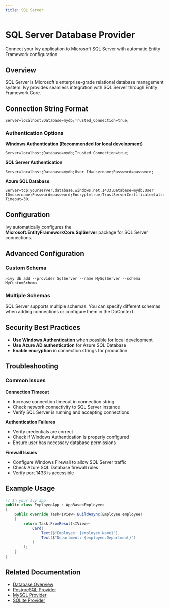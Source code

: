 ```yaml
---
title: SQL Server
---
```


# SQL Server Database Provider

<Ingress>
Connect your Ivy application to Microsoft SQL Server with automatic Entity Framework configuration.
</Ingress>

## Overview

SQL Server is Microsoft's enterprise-grade relational database management system. Ivy provides seamless integration with SQL Server through Entity Framework Core.

## Connection String Format

```text
Server=localhost;Database=mydb;Trusted_Connection=true;
```

### Authentication Options

**Windows Authentication (Recommended for local development)**
```text
Server=localhost;Database=mydb;Trusted_Connection=true;
```

**SQL Server Authentication**
```text
Server=localhost;Database=mydb;User Id=username;Password=password;
```

**Azure SQL Database**
```text
Server=tcp:yourserver.database.windows.net,1433;Database=mydb;User ID=username;Password=password;Encrypt=true;TrustServerCertificate=false;Connection Timeout=30;
```

## Configuration

Ivy automatically configures the **Microsoft.EntityFrameworkCore.SqlServer** package for SQL Server connections.

## Advanced Configuration

### Custom Schema

```terminal
>ivy db add --provider SqlServer --name MySqlServer --schema MyCustomSchema
```

### Multiple Schemas

SQL Server supports multiple schemas. You can specify different schemas when adding connections or configure them in the DbContext.

## Security Best Practices

- **Use Windows Authentication** when possible for local development
- **Use Azure AD authentication** for Azure SQL Database
- **Enable encryption** in connection strings for production

## Troubleshooting

### Common Issues

**Connection Timeout**
- Increase connection timeout in connection string
- Check network connectivity to SQL Server instance
- Verify SQL Server is running and accepting connections

**Authentication Failures**
- Verify credentials are correct
- Check if Windows Authentication is properly configured
- Ensure user has necessary database permissions

**Firewall Issues**
- Configure Windows Firewall to allow SQL Server traffic
- Check Azure SQL Database firewall rules
- Verify port 1433 is accessible

## Example Usage

```csharp
// In your Ivy app
public class EmployeeApp : AppBase<Employee>
{
    public override Task<IView> BuildAsync(Employee employee)
    {
        return Task.FromResult<IView>(
            Card(
                Text($"Employee: {employee.Name}"),
                Text($"Department: {employee.Department}")
            )
        );
    }
}
```

## Related Documentation

- [Database Overview](01_Overview.md)
- [PostgreSQL Provider](PostgreSQL.md)
- [MySQL Provider](MySQL.md)
- [SQLite Provider](SQLite.md)